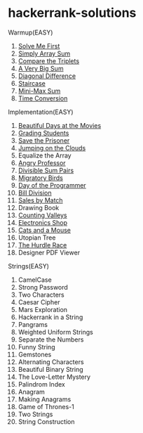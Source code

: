 # hackerrank-solutions

Warmup(EASY)
1. [Solve Me First](https://github.com/firshta2016/hackerrank-solutions/blob/master/Warmup/SolveMeFirst.js)
2. [Simply Array Sum](https://github.com/firshta2016/hackerrank-solutions/blob/master/Warmup/SimpleArraySum.js)
3. [Compare the Triplets](https://github.com/firshta2016/hackerrank-solutions/blob/master/Warmup/ComparetheTriplets.js)
4. [A Very Big Sum](https://github.com/firshta2016/hackerrank-solutions/blob/master/Warmup/AVeryBigSum.js)
5. [Diagonal Difference](https://github.com/firshta2016/hackerrank-solutions/blob/master/Warmup/DiagonalDifference.js)
6. [Staircase](https://github.com/firshta2016/hackerrank-solutions/blob/master/Warmup/Staircase.js)
7. [Mini-Max Sum](https://github.com/firshta2016/hackerrank-solutions/blob/master/Warmup/MiniMaxSum.js)
9. [Time Conversion](https://github.com/firshta2016/hackerrank-solutions/blob/master/Warmup/TimeConversion.js)

Implementation(EASY)
1.  [Beautiful Days at the Movies](https://github.com/firshta2016/hackerrank-solutions/blob/master/Implementaion/BeautifulDaysAtTheMovies.js)
2. [Grading Students](https://github.com/firshta2016/hackerrank-solutions/blob/master/Implementaion/GradingStudents.js)
3. [Save the Prisoner](https://github.com/firshta2016/hackerrank-solutions/blob/master/Implementaion/SaveThePrisoner.js)
4. [Jumping on the Clouds](https://github.com/firshta2016/hackerrank-solutions/blob/master/Implementaion/JumpingOnTheClouds.js)
5. Equalize the Array
6.  [Angry Professor](https://github.com/firshta2016/hackerrank-solutions/blob/master/Implementaion/AngryProfessor.js)
7. [Divisible Sum Pairs](https://github.com/firshta2016/hackerrank-solutions/blob/master/Implementaion/DivisibleSum%20Pairs.js)
8. [Migratory Birds](https://github.com/firshta2016/hackerrank-solutions/blob/master/Implementaion/MigratoryBirds.js)
9. [Day of the Programmer](https://github.com/firshta2016/hackerrank-solutions/blob/master/Implementaion/DayOfTheProgrammer.js)
10. [Bill Division](https://github.com/firshta2016/hackerrank-solutions/blob/master/Implementaion/BillDivision.js)
11. [Sales by Match](https://github.com/firshta2016/hackerrank-solutions/blob/master/Implementaion/SalesByMatch.js)
12. Drawing Book
13. [Counting Valleys](https://github.com/firshta2016/hackerrank-solutions/blob/master/Implementaion/CountingValley.js)
14. [Electronics Shop ](https://github.com/firshta2016/hackerrank-solutions/blob/master/Implementaion/ElectronicShop.js)
15. [Cats and a Mouse](https://github.com/firshta2016/hackerrank-solutions/blob/master/Implementaion/CatsandAMouse.js)
16. Utopian Tree
17. [The Hurdle Race](https://github.com/firshta2016/hackerrank-solutions/blob/master/Implementaion/TheHurdleRace.js)
18. Designer PDF Viewer


Strings(EASY)
1. CamelCase
2. Strong Password
3. Two Characters
4. Caesar Cipher
5. Mars Exploration
6. Hackerrank in a String
7. Pangrams
8. Weighted Uniform Strings
9. Separate the Numbers
10. Funny String
11. Gemstones
12. Alternating Characters
13. Beautiful Binary String
14. The Love-Letter Mystery
15. Palindrom Index
16. Anagram
17. Making Anagrams
18. Game of Thrones-1
19. Two Strings
20. String Construction

